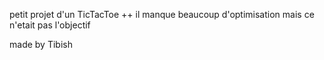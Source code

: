 petit projet d'un TicTacToe ++
il manque beaucoup d'optimisation mais ce n'etait pas l'objectif

made by Tibish
